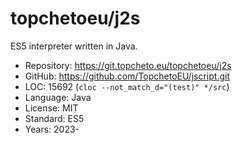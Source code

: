 # topchetoeu/j2s

ES5 interpreter written in Java.

* Repository: https://git.topcheto.eu/topchetoeu/j2s
* GitHub:     https://github.com/TopchetoEU/jscript.git
* LOC:        15692 (`cloc --not_match_d="(test)" */src`)
* Language:   Java
* License:    MIT
* Standard:   ES5
* Years:      2023-
